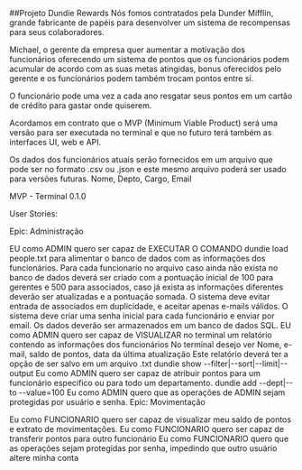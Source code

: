 ##Projeto Dundie Rewards
Nós fomos contratados pela Dunder Mifflin, grande fabricante de papéis para desenvolver um sistema de recompensas para seus colaboradores.

Michael, o gerente da empresa quer aumentar a motivação dos funcionários oferecendo um sistema de pontos que os funcionários podem acumular de acordo com as suas metas atingidas, bonus oferecidos pelo gerente e os funcionários podem também trocam pontos entre sí.

O funcionário pode uma vez a cada ano resgatar seus pontos em um cartão de crédito para gastar onde quiserem.

Acordamos em contrato que o MVP (Minimum Viable Product) será uma versão para ser executada no terminal e que no futuro terá também as interfaces UI, web e API.

Os dados dos funcionários atuais serão fornecidos em um arquivo que pode ser no formato .csv ou .json e este mesmo arquivo poderá ser usado para versões futuras. Nome, Depto, Cargo, Email

MVP - Terminal 0.1.0

User Stories:

Epic: Administração

EU como ADMIN quero ser capaz de EXECUTAR O COMANDO dundie load people.txt para alimentar o banco de dados com as informações dos funcionários.
Para cada funcionario no arquivo caso ainda não exista no banco de dados deverá ser criado com a pontuação inicial de 100 para gerentes e 500 para associados, caso já exista as informações diferentes deverão ser atualizadas e a pontuação somada.
O sistema deve evitar entrada de associados em duplicidade, e aceitar apenas e-mails válidos.
O sistema deve criar uma senha inicial para cada funcionário e enviar por email.
Os dados deverão ser armazenados em um banco de dados SQL.
EU como ADMIN quero ser capaz de VISUALIZAR no terminal um relatório contendo as informações dos funcionários
No terminal desejo ver Nome, e-mail, saldo de pontos, data da última atualização
Este relatório deverá ter a opção de ser salvo em um arquivo .txt
dundie show --filter|--sort|--limit|--output
Eu como ADMIN quero ser capaz de atribuir pontos para um funcionário especifico ou para todo um departamento.
dundie add --dept|--to --value=100
Eu como ADMIN quero que as operações de ADMIN sejam protegidas por usuário e senha.
Epic: Movimentação

Eu como FUNCIONARIO quero ser capaz de visualizar meu saldo de pontos e extrato de movimentações.
Eu como FUNCIONARIO quero ser capaz de transferir pontos para outro funcionário
Eu como FUNCIONARIO quero que as operações sejam protegidas por senha, impedindo que outro usuário altere minha conta
